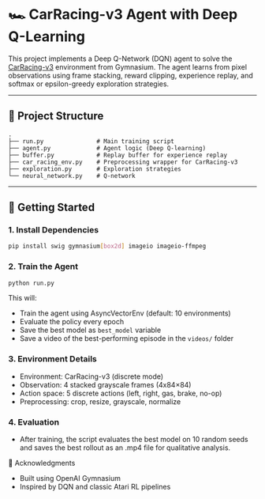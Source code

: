 # 🏎️ CarRacing-v3 Agent with Deep Q-Learning

This project implements a Deep Q-Network (DQN) agent to solve the [CarRacing-v3](https://www.gymlibrary.dev/environments/box2d/car_racing/) environment from Gymnasium. The agent learns from pixel observations using frame stacking, reward clipping, experience replay, and softmax or epsilon-greedy exploration strategies.

---

## 📂 Project Structure
```text
.
├── run.py               # Main training script
├── agent.py             # Agent logic (Deep Q-learning)
├── buffer.py            # Replay buffer for experience replay
├── car_racing_env.py    # Preprocessing wrapper for CarRacing-v3
├── exploration.py       # Exploration strategies
└── neural_network.py    # Q-network
```
---

## 🚀 Getting Started

### 1. Install Dependencies

```bash
pip install swig gymnasium[box2d] imageio imageio-ffmpeg
```

### 2. Train the Agent

```bash
python run.py
```

This will:
- Train the agent using AsyncVectorEnv (default: 10 environments)
- Evaluate the policy every epoch
- Save the best model as `best_model` variable
- Save a video of the best-performing episode in the `videos/` folder

### 3. Environment Details
- Environment: CarRacing-v3 (discrete mode)
- Observation: 4 stacked grayscale frames (4x84×84)
- Action space: 5 discrete actions (left, right, gas, brake, no-op)
- Preprocessing: crop, resize, grayscale, normalize

### 4. Evaluation
- After training, the script evaluates the best model on 10 random seeds and saves the best rollout as an .mp4 file for qualitative analysis.

📌 Acknowledgments
- Built using OpenAI Gymnasium
- Inspired by DQN and classic Atari RL pipelines
